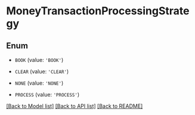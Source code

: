 # MoneyTransactionProcessingStrategy


## Enum

* `BOOK` (value: `'BOOK'`)

* `CLEAR` (value: `'CLEAR'`)

* `NONE` (value: `'NONE'`)

* `PROCESS` (value: `'PROCESS'`)

[[Back to Model list]](../README.md#documentation-for-models) [[Back to API list]](../README.md#documentation-for-api-endpoints) [[Back to README]](../README.md)


